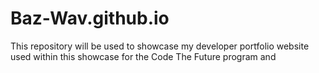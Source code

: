 # Baz-Wav.github.io
This repository will be used to showcase my developer portfolio website used within this showcase for the Code The Future program and
